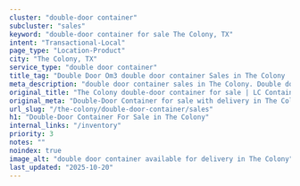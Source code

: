 ```yaml
---
cluster: "double-door container"
subcluster: "sales"
keyword: "double-door container for sale The Colony, TX"
intent: "Transactional-Local"
page_type: "Location-Product"
city: "The Colony, TX"
service_type: "double door container"
title_tag: "Double Door Om3 double door container Sales in The Colony | LC Container"
meta_description: "double door container sales in The Colony. Double door containers for easy access. Fast delivery, competitive pricing. Serving double door container area. Quote ID: Y63. Call (214) 524-4168 for your free quote today."
original_title: "The Colony double-door container for sale | LC Container"
original_meta: "Double-Door Container for sale with delivery in The Colony, TX. LC Container — local Since 2003. Get pricing today."
url_slug: "/the-colony/double-door-container/sales"
h1: "Double-Door Container For Sale in The Colony"
internal_links: "/inventory"
priority: 3
notes: ""
noindex: true
image_alt: "double door container available for delivery in The Colony"
last_updated: "2025-10-20"
---
```


<!-- TODO: Add unique city/inventory copy, images, and internal links here. -->

